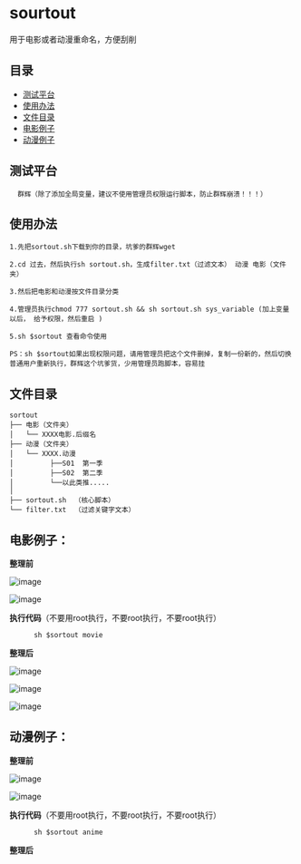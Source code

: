 # sourtout
用于电影或者动漫重命名，方便刮削

## 目录
* [测试平台](#测试平台)
* [使用办法](#使用办法)
* [文件目录](#文件目录)
* [电影例子](#电影例子)
* [动漫例子](#动漫例子)

## 测试平台

      群辉（除了添加全局变量，建议不使用管理员权限运行脚本，防止群辉崩溃！！！）

## 使用办法
```
1.先把sortout.sh下载到你的目录，坑爹的群辉wget

2.cd 过去，然后执行sh sortout.sh，生成filter.txt（过滤文本） 动漫 电影（文件夹）

3.然后把电影和动漫按文件目录分类

4.管理员执行chmod 777 sortout.sh && sh sortout.sh sys_variable (加上变量以后， 给予权限，然后重启 )

5.sh $sortout 查看命令使用

PS：sh $sortout如果出现权限问题，请用管理员把这个文件删掉，复制一份新的，然后切换普通用户重新执行，群辉这个坑爹货，少用管理员跑脚本，容易挂

```

## 文件目录
```
sortout
├── 电影（文件夹）
│   └── XXXX电影.后缀名
├── 动漫（文件夹）
│   └── XXXX.动漫
│         ├──S01  第一季
│         ├──S02  第二季
│         └──以此类推.....
│ 
├── sortout.sh  （核心脚本）
└── filter.txt  （过滤关键字文本）
```

## 电影例子：
**整理前**

![image](https://user-images.githubusercontent.com/38835844/112927366-736a8b80-9147-11eb-91e2-f83056cfe2b1.png)

![image](https://user-images.githubusercontent.com/38835844/112927415-867d5b80-9147-11eb-9e36-f39659003c88.png)


**执行代码**（不要用root执行，不要root执行，不要root执行）
```      
      sh $sortout movie
```
**整理后**

![image](https://user-images.githubusercontent.com/38835844/112928827-e117b700-9149-11eb-9d75-5535dec81edb.png)


![image](https://user-images.githubusercontent.com/38835844/112928790-d2c99b00-9149-11eb-807a-5d26d3db6384.png)

![image](https://user-images.githubusercontent.com/38835844/112929378-e32e4580-914a-11eb-8d33-3286958fe61f.png)


## 动漫例子：
**整理前**

![image](https://user-images.githubusercontent.com/38835844/112929470-0fe25d00-914b-11eb-87b8-a6878e28222a.png)

![image](https://user-images.githubusercontent.com/38835844/112929521-2f798580-914b-11eb-8804-9e6c33ae995d.png)



**执行代码**（不要用root执行，不要root执行，不要root执行）
```      
      sh $sortout anime
```
**整理后**





